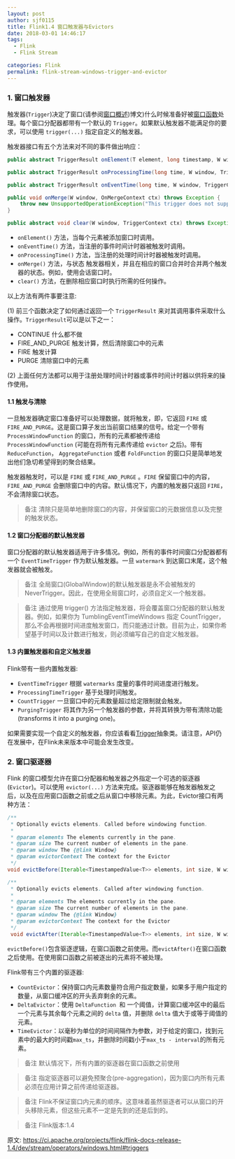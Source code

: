 ```yaml
---
layout: post
author: sjf0115
title: Flink1.4 窗口触发器与Evictors
date: 2018-03-01 14:46:17
tags:
  - Flink
  - Flink Stream

categories: Flink
permalink: flink-stream-windows-trigger-and-evictor
---
```


### 1. 窗口触发器

触发器(`Trigger`)决定了窗口(请参阅[窗口概述](http://smartsi.club/flink-stream-windows-overall.html))博文)什么时候准备好被[窗口函数](http://smartsi.club/flink-stream-windows-function.html)处理。每个窗口分配器都带有一个默认的 `Trigger`。如果默认触发器不能满足你的要求，可以使用 `trigger(...)` 指定自定义的触发器。

触发器接口有五个方法来对不同的事件做出响应：
```java
public abstract TriggerResult onElement(T element, long timestamp, W window, TriggerContext ctx) throws Exception;

public abstract TriggerResult onProcessingTime(long time, W window, TriggerContext ctx) throws Exception;

public abstract TriggerResult onEventTime(long time, W window, TriggerContext ctx) throws Exception;

public void onMerge(W window, OnMergeContext ctx) throws Exception {
	throw new UnsupportedOperationException("This trigger does not support merging.");
}

public abstract void clear(W window, TriggerContext ctx) throws Exception;
```
- `onElement()` 方法，当每个元素被添加窗口时调用。
- `onEventTime()` 方法，当注册的事件时间计时器被触发时调用。
- `onProcessingTime()` 方法，当注册的处理时间计时器被触发时调用。
- `onMerge()` 方法，与状态	触发器相关，并且在相应的窗口合并时合并两个触发器的状态。例如，使用会话窗口时。
- `clear()` 方法，在删除相应窗口时执行所需的任何操作。

以上方法有两件事要注意:

(1) 前三个函数决定了如何通过返回一个 `TriggerResult` 来对其调用事件采取什么操作。`TriggerResult`可以是以下之一：
- CONTINUE 什么都不做
- FIRE_AND_PURGE 触发计算，然后清除窗口中的元素
- FIRE 触发计算
- PURGE 清除窗口中的元素

(2) 上面任何方法都可以用于注册处理时间计时器或事件时间计时器以供将来的操作使用。

#### 1.1 触发与清除

一旦触发器确定窗口准备好可以处理数据，就将触发，即，它返回 `FIRE` 或 `FIRE_AND_PURGE`。这是窗口算子发出当前窗口结果的信号。给定一个带有 `ProcessWindowFunction` 的窗口，所有的元素都被传递给 `ProcessWindowFunction` (可能在将所有元素传递给 `evictor` 之后)。带有 `ReduceFunction`， `AggregateFunction` 或者 `FoldFunction` 的窗口只是简单地发出他们急切希望得到的聚合结果。

触发器触发时，可以是 `FIRE` 或 `FIRE_AND_PURGE` 。`FIRE` 保留窗口中的内容，`FIRE_AND_PURGE` 会删除窗口中的内容。默认情况下，内置的触发器只返回 `FIRE`，不会清除窗口状态。

> 备注
> 清除只是简单地删除窗口的内容，并保留窗口的元数据信息以及完整的触发状态。

#### 1.2 窗口分配器的默认触发器

窗口分配器的默认触发器适用于许多情况。例如，所有的事件时间窗口分配器都有一个 `EventTimeTrigger` 作为默认触发器。一旦 `watermark` 到达窗口末尾，这个触发器就会被触发。

> 备注
> 全局窗口(GlobalWindow)的默认触发器是永不会被触发的 NeverTrigger。因此，在使用全局窗口时，必须自定义一个触发器。

> 备注
> 通过使用 trigger() 方法指定触发器，将会覆盖窗口分配器的默认触发器。例如，如果你为 TumblingEventTimeWindows 指定 CountTrigger，那么不会再根据时间进度触发窗口，而只能通过计数。目前为止，如果你希望基于时间以及计数进行触发，则必须编写自己的自定义触发器。

#### 1.3 内置触发器和自定义触发器

Flink带有一些内置触发器:
- `EventTimeTrigger` 根据 `watermarks` 度量的事件时间进度进行触发。
- `ProcessingTimeTrigger` 基于处理时间触发。
- `CountTrigger` 一旦窗口中的元素数量超过给定限制就会触发。
- `PurgingTrigger` 将其作为另一个触发器的参数，并将其转换为带有清除功能(transforms it into a purging one)。

如果需要实现一个自定义的触发器，你应该看看[Trigger](https://github.com/apache/flink/blob/master//flink-streaming-java/src/main/java/org/apache/flink/streaming/api/windowing/triggers/Trigger.java)抽象类。请注意，API仍在发展中，在Flink未来版本中可能会发生改变。

### 2. 窗口驱逐器

Flink 的窗口模型允许在窗口分配器和触发器之外指定一个可选的驱逐器(`Evictor`)。可以使用 `evictor(...)` 方法来完成。驱逐器能够在触发器触发之后，以及在应用窗口函数之前或之后从窗口中移除元素。为此，Evictor接口有两种方法：

```java
/**
 * Optionally evicts elements. Called before windowing function.
 *
 * @param elements The elements currently in the pane.
 * @param size The current number of elements in the pane.
 * @param window The {@link Window}
 * @param evictorContext The context for the Evictor
 */
void evictBefore(Iterable<TimestampedValue<T>> elements, int size, W window, EvictorContext evictorContext);

/**
 * Optionally evicts elements. Called after windowing function.
 *
 * @param elements The elements currently in the pane.
 * @param size The current number of elements in the pane.
 * @param window The {@link Window}
 * @param evictorContext The context for the Evictor
 */
 void evictAfter(Iterable<TimestampedValue<T>> elements, int size, W window, EvictorContext evictorContext);
```

`evictBefore()`包含驱逐逻辑，在窗口函数之前使用。而`evictAfter()`在窗口函数之后使用。在使用窗口函数之前被逐出的元素将不被处理。

Flink带有三个内置的驱逐器:
- `CountEvictor`：保持窗口内元素数量符合用户指定数量，如果多于用户指定的数量，从窗口缓冲区的开头丢弃剩余的元素。
- `DeltaEvictor`：使用 `DeltaFunction `和 一个阈值，计算窗口缓冲区中的最后一个元素与其余每个元素之间的 `delta` 值，并删除 `delta` 值大于或等于阈值的元素。
- `TimeEvictor`：以毫秒为单位的时间间隔作为参数，对于给定的窗口，找到元素中的最大的时间戳`max_ts`，并删除时间戳小于`max_ts - interval`的所有元素。

> 备注
> 默认情况下，所有内置的驱逐器在窗口函数之前使用

> 备注
> 指定驱逐器可以避免预聚合(pre-aggregation)，因为窗口内所有元素必须在应用计算之前传递给驱逐器。

> 备注
> Flink不保证窗口内元素的顺序。这意味着虽然驱逐者可以从窗口的开头移除元素，但这些元素不一定是先到的还是后到的。


> 备注
> Flink版本:1.4

原文: https://ci.apache.org/projects/flink/flink-docs-release-1.4/dev/stream/operators/windows.html#triggers
